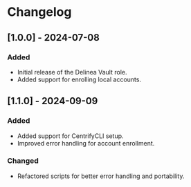 # Changelog

## [1.0.0] - 2024-07-08
### Added
- Initial release of the Delinea Vault role.
- Added support for enrolling local accounts.

## [1.1.0] - 2024-09-09
### Added
- Added support for CentrifyCLI setup.
- Improved error handling for account enrollment.

### Changed
- Refactored scripts for better error handling and portability.

